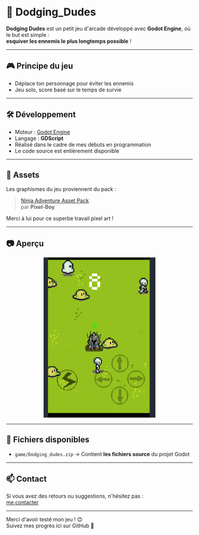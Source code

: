 # 🎯 Dodging_Dudes

**Dodging Dudes** est un petit jeu d'arcade développé avec **Godot Engine**, où le but est simple :  
**esquiver les ennemis le plus longtemps possible** !

---

## 🎮 Principe du jeu

- Déplace ton personnage pour éviter les ennemis
- Jeu solo, score basé sur le temps de survie

---

## 🛠️ Développement

- Moteur : [Godot Engine](https://godotengine.org/)
- Langage : **GDScript**
- Réalisé dans le cadre de mes débuts en programmation
- Le code source est entièrement disponible

---

## 🎨 Assets

Les graphismes du jeu proviennent du pack :

> [Ninja Adventure Asset Pack](https://pixel-boy.itch.io/ninja-adventure-asset-pack)  
> par **Pixel-Boy**

Merci à lui pour ce superbe travail pixel art !

---

## 📷 Aperçu

<p align="center">
  <img src="https://github.com/Legendevry/Dodging_Dudes/raw/main/assets/Preview.png" alt="Aperçu du jeu" width="60%" />
</p>

---

## 📁 Fichiers disponibles

- `game/Dodging_dudes.zip` → Contient **les fichiers source** du projet Godot

---

## 📫 Contact

Si vous avez des retours ou suggestions, n'hésitez pas :  
[me contacter](mailto:legendevry@gmail.com)

---

Merci d'avoir testé mon jeu ! 😊  
Suivez mes progrès ici sur GitHub 🚀
